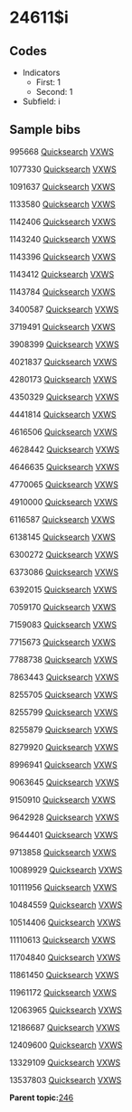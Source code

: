 # 24611$i

## Codes

-   Indicators
    -   First: 1
    -   Second: 1
-   Subfield: i

## Sample bibs

995668 [Quicksearch](https://search.library.yale.edu/catalog/995668) [VXWS](http://prodorbis.library.yale.edu:7014/vxws/GetHoldingsService?bibId=995668)

1077330 [Quicksearch](https://search.library.yale.edu/catalog/1077330) [VXWS](http://prodorbis.library.yale.edu:7014/vxws/GetHoldingsService?bibId=1077330)

1091637 [Quicksearch](https://search.library.yale.edu/catalog/1091637) [VXWS](http://prodorbis.library.yale.edu:7014/vxws/GetHoldingsService?bibId=1091637)

1133580 [Quicksearch](https://search.library.yale.edu/catalog/1133580) [VXWS](http://prodorbis.library.yale.edu:7014/vxws/GetHoldingsService?bibId=1133580)

1142406 [Quicksearch](https://search.library.yale.edu/catalog/1142406) [VXWS](http://prodorbis.library.yale.edu:7014/vxws/GetHoldingsService?bibId=1142406)

1143240 [Quicksearch](https://search.library.yale.edu/catalog/1143240) [VXWS](http://prodorbis.library.yale.edu:7014/vxws/GetHoldingsService?bibId=1143240)

1143396 [Quicksearch](https://search.library.yale.edu/catalog/1143396) [VXWS](http://prodorbis.library.yale.edu:7014/vxws/GetHoldingsService?bibId=1143396)

1143412 [Quicksearch](https://search.library.yale.edu/catalog/1143412) [VXWS](http://prodorbis.library.yale.edu:7014/vxws/GetHoldingsService?bibId=1143412)

1143784 [Quicksearch](https://search.library.yale.edu/catalog/1143784) [VXWS](http://prodorbis.library.yale.edu:7014/vxws/GetHoldingsService?bibId=1143784)

3400587 [Quicksearch](https://search.library.yale.edu/catalog/3400587) [VXWS](http://prodorbis.library.yale.edu:7014/vxws/GetHoldingsService?bibId=3400587)

3719491 [Quicksearch](https://search.library.yale.edu/catalog/3719491) [VXWS](http://prodorbis.library.yale.edu:7014/vxws/GetHoldingsService?bibId=3719491)

3908399 [Quicksearch](https://search.library.yale.edu/catalog/3908399) [VXWS](http://prodorbis.library.yale.edu:7014/vxws/GetHoldingsService?bibId=3908399)

4021837 [Quicksearch](https://search.library.yale.edu/catalog/4021837) [VXWS](http://prodorbis.library.yale.edu:7014/vxws/GetHoldingsService?bibId=4021837)

4280173 [Quicksearch](https://search.library.yale.edu/catalog/4280173) [VXWS](http://prodorbis.library.yale.edu:7014/vxws/GetHoldingsService?bibId=4280173)

4350329 [Quicksearch](https://search.library.yale.edu/catalog/4350329) [VXWS](http://prodorbis.library.yale.edu:7014/vxws/GetHoldingsService?bibId=4350329)

4441814 [Quicksearch](https://search.library.yale.edu/catalog/4441814) [VXWS](http://prodorbis.library.yale.edu:7014/vxws/GetHoldingsService?bibId=4441814)

4616506 [Quicksearch](https://search.library.yale.edu/catalog/4616506) [VXWS](http://prodorbis.library.yale.edu:7014/vxws/GetHoldingsService?bibId=4616506)

4628442 [Quicksearch](https://search.library.yale.edu/catalog/4628442) [VXWS](http://prodorbis.library.yale.edu:7014/vxws/GetHoldingsService?bibId=4628442)

4646635 [Quicksearch](https://search.library.yale.edu/catalog/4646635) [VXWS](http://prodorbis.library.yale.edu:7014/vxws/GetHoldingsService?bibId=4646635)

4770065 [Quicksearch](https://search.library.yale.edu/catalog/4770065) [VXWS](http://prodorbis.library.yale.edu:7014/vxws/GetHoldingsService?bibId=4770065)

4910000 [Quicksearch](https://search.library.yale.edu/catalog/4910000) [VXWS](http://prodorbis.library.yale.edu:7014/vxws/GetHoldingsService?bibId=4910000)

6116587 [Quicksearch](https://search.library.yale.edu/catalog/6116587) [VXWS](http://prodorbis.library.yale.edu:7014/vxws/GetHoldingsService?bibId=6116587)

6138145 [Quicksearch](https://search.library.yale.edu/catalog/6138145) [VXWS](http://prodorbis.library.yale.edu:7014/vxws/GetHoldingsService?bibId=6138145)

6300272 [Quicksearch](https://search.library.yale.edu/catalog/6300272) [VXWS](http://prodorbis.library.yale.edu:7014/vxws/GetHoldingsService?bibId=6300272)

6373086 [Quicksearch](https://search.library.yale.edu/catalog/6373086) [VXWS](http://prodorbis.library.yale.edu:7014/vxws/GetHoldingsService?bibId=6373086)

6392015 [Quicksearch](https://search.library.yale.edu/catalog/6392015) [VXWS](http://prodorbis.library.yale.edu:7014/vxws/GetHoldingsService?bibId=6392015)

7059170 [Quicksearch](https://search.library.yale.edu/catalog/7059170) [VXWS](http://prodorbis.library.yale.edu:7014/vxws/GetHoldingsService?bibId=7059170)

7159083 [Quicksearch](https://search.library.yale.edu/catalog/7159083) [VXWS](http://prodorbis.library.yale.edu:7014/vxws/GetHoldingsService?bibId=7159083)

7715673 [Quicksearch](https://search.library.yale.edu/catalog/7715673) [VXWS](http://prodorbis.library.yale.edu:7014/vxws/GetHoldingsService?bibId=7715673)

7788738 [Quicksearch](https://search.library.yale.edu/catalog/7788738) [VXWS](http://prodorbis.library.yale.edu:7014/vxws/GetHoldingsService?bibId=7788738)

7863443 [Quicksearch](https://search.library.yale.edu/catalog/7863443) [VXWS](http://prodorbis.library.yale.edu:7014/vxws/GetHoldingsService?bibId=7863443)

8255705 [Quicksearch](https://search.library.yale.edu/catalog/8255705) [VXWS](http://prodorbis.library.yale.edu:7014/vxws/GetHoldingsService?bibId=8255705)

8255799 [Quicksearch](https://search.library.yale.edu/catalog/8255799) [VXWS](http://prodorbis.library.yale.edu:7014/vxws/GetHoldingsService?bibId=8255799)

8255879 [Quicksearch](https://search.library.yale.edu/catalog/8255879) [VXWS](http://prodorbis.library.yale.edu:7014/vxws/GetHoldingsService?bibId=8255879)

8279920 [Quicksearch](https://search.library.yale.edu/catalog/8279920) [VXWS](http://prodorbis.library.yale.edu:7014/vxws/GetHoldingsService?bibId=8279920)

8996941 [Quicksearch](https://search.library.yale.edu/catalog/8996941) [VXWS](http://prodorbis.library.yale.edu:7014/vxws/GetHoldingsService?bibId=8996941)

9063645 [Quicksearch](https://search.library.yale.edu/catalog/9063645) [VXWS](http://prodorbis.library.yale.edu:7014/vxws/GetHoldingsService?bibId=9063645)

9150910 [Quicksearch](https://search.library.yale.edu/catalog/9150910) [VXWS](http://prodorbis.library.yale.edu:7014/vxws/GetHoldingsService?bibId=9150910)

9642928 [Quicksearch](https://search.library.yale.edu/catalog/9642928) [VXWS](http://prodorbis.library.yale.edu:7014/vxws/GetHoldingsService?bibId=9642928)

9644401 [Quicksearch](https://search.library.yale.edu/catalog/9644401) [VXWS](http://prodorbis.library.yale.edu:7014/vxws/GetHoldingsService?bibId=9644401)

9713858 [Quicksearch](https://search.library.yale.edu/catalog/9713858) [VXWS](http://prodorbis.library.yale.edu:7014/vxws/GetHoldingsService?bibId=9713858)

10089929 [Quicksearch](https://search.library.yale.edu/catalog/10089929) [VXWS](http://prodorbis.library.yale.edu:7014/vxws/GetHoldingsService?bibId=10089929)

10111956 [Quicksearch](https://search.library.yale.edu/catalog/10111956) [VXWS](http://prodorbis.library.yale.edu:7014/vxws/GetHoldingsService?bibId=10111956)

10484559 [Quicksearch](https://search.library.yale.edu/catalog/10484559) [VXWS](http://prodorbis.library.yale.edu:7014/vxws/GetHoldingsService?bibId=10484559)

10514406 [Quicksearch](https://search.library.yale.edu/catalog/10514406) [VXWS](http://prodorbis.library.yale.edu:7014/vxws/GetHoldingsService?bibId=10514406)

11110613 [Quicksearch](https://search.library.yale.edu/catalog/11110613) [VXWS](http://prodorbis.library.yale.edu:7014/vxws/GetHoldingsService?bibId=11110613)

11704840 [Quicksearch](https://search.library.yale.edu/catalog/11704840) [VXWS](http://prodorbis.library.yale.edu:7014/vxws/GetHoldingsService?bibId=11704840)

11861450 [Quicksearch](https://search.library.yale.edu/catalog/11861450) [VXWS](http://prodorbis.library.yale.edu:7014/vxws/GetHoldingsService?bibId=11861450)

11961172 [Quicksearch](https://search.library.yale.edu/catalog/11961172) [VXWS](http://prodorbis.library.yale.edu:7014/vxws/GetHoldingsService?bibId=11961172)

12063965 [Quicksearch](https://search.library.yale.edu/catalog/12063965) [VXWS](http://prodorbis.library.yale.edu:7014/vxws/GetHoldingsService?bibId=12063965)

12186687 [Quicksearch](https://search.library.yale.edu/catalog/12186687) [VXWS](http://prodorbis.library.yale.edu:7014/vxws/GetHoldingsService?bibId=12186687)

12409600 [Quicksearch](https://search.library.yale.edu/catalog/12409600) [VXWS](http://prodorbis.library.yale.edu:7014/vxws/GetHoldingsService?bibId=12409600)

13329109 [Quicksearch](https://search.library.yale.edu/catalog/13329109) [VXWS](http://prodorbis.library.yale.edu:7014/vxws/GetHoldingsService?bibId=13329109)

13537803 [Quicksearch](https://search.library.yale.edu/catalog/13537803) [VXWS](http://prodorbis.library.yale.edu:7014/vxws/GetHoldingsService?bibId=13537803)

**Parent topic:**[246](../../tags/246/246.md)

